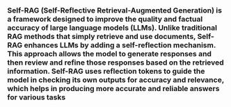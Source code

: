 ### Self-RAG (Self-Reflective Retrieval-Augmented Generation) is a framework designed to improve the quality and factual accuracy of large language models (LLMs). Unlike traditional RAG methods that simply retrieve and use documents, Self-RAG enhances LLMs by adding a self-reflection mechanism. This approach allows the model to generate responses and then review and refine those responses based on the retrieved information. Self-RAG uses reflection tokens to guide the model in checking its own outputs for accuracy and relevance, which helps in producing more accurate and reliable answers for various tasks
